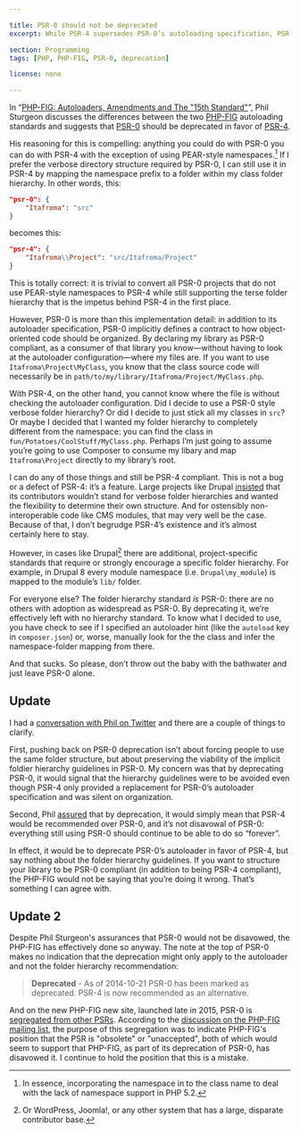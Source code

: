 ```yaml
---

title: PSR-0 should not be deprecated
excerpt: While PSR-4 supersedes PSR-0’s autoloading specification, PSR-0’s folder hierarchy requirements still have value and should not be thrown away.

section: Programming
tags: [PHP, PHP-FIG, PSR-0, deprecation]

license: none

---
```


In “[PHP-FIG: Autoloaders, Amendments and The "15th Standard"][1]”, Phil Sturgeon discusses the differences between the two [PHP-FIG][2] autoloading standards and suggests that [PSR-0][3] should be deprecated in favor of [PSR-4][4].

His reasoning for this is compelling: anything you could do with PSR-0 you can do with PSR-4 with the exception of using PEAR-style namespaces.[^1] If I prefer the verbose directory structure required by PSR-0, I can still use it in PSR-4 by mapping the namespace prefix to a folder within my class folder hierarchy. In other words, this:

```json
"psr-0": {
    "Itafroma": "src"
}
```

becomes this:

```json
"psr-4": {
    "Itafroma\\Project": "src/Itafroma/Project"
}
```

This is totally correct: it is trivial to convert all PSR-0 projects that do not use PEAR-style namespaces to PSR-4 while still supporting the terse folder hierarchy that is the impetus behind PSR-4 in the first place.

However, PSR-0 is more than this implementation detail: in addition to its autoloader specification, PSR-0 implicitly defines a contract to how object-oriented code should be organized. By declaring my library as PSR-0 compliant, as a consumer of that library you know—without having to look at the autoloader configuration—where my files are. If you want to use `Itafroma\Project\MyClass`, you know that the class source code will necessarily be in `path/to/my/library/Itafroma/Project/MyClass.php`.

With PSR-4, on the other hand, you cannot know where the file is without checking the autoloader configuration. Did I decide to use a PSR-0 style verbose folder hierarchy? Or did I decide to just stick all my classes in `src`? Or maybe I decided that I wanted my folder hierarchy to completely different from the namespace: you can find the class in `fun/Potatoes/CoolStuff/MyClass.php`. Perhaps I’m just going to assume you’re going to use Composer to consume my libary and map `Itafroma\Project` directly to my library’s root.

I can do any of those things and still be PSR-4 compliant. This is not a bug or a defect of PSR-4: it’s a feature.  Large projects like Drupal [insisted][5] that its contributors wouldn’t stand for verbose folder hierarchies and wanted the flexibility to determine their own structure. And for ostensibly non-interoperable code like CMS modules, that may very well be the case. Because of that, I don’t begrudge PSR-4’s existence and it’s almost certainly here to stay.

However, in cases like Drupal[^3] there are additional, project-specific standards that require or strongly encourage a specific folder hierarchy. For example, in Drupal 8 every module namespace (i.e. `Drupal\my_module`) is mapped to the module’s `lib/` folder.

For everyone else? The folder hierarchy standard *is* PSR-0: there are no others with adoption as widespread as PSR-0. By deprecating it, we’re effectively left with no hierarchy standard. To know what I decided to use, you have check to see if I specified an autoloader hint (like the `autoload` key in `composer.json`) or, worse, manually look for the the class and infer the namespace-folder mapping from there.

And that sucks. So please, don’t throw out the baby with the bathwater and just leave PSR-0 alone.

## Update

I had a [conversation with Phil on Twitter][6] and there are a couple of things to clarify.

First, pushing back on PSR-0 deprecation isn’t about forcing people to use the same folder structure, but about preserving the viability of the implicit foldier hierarchy guidelines in PSR-0. My concern was that by deprecating PSR-0, it would signal that the hierarchy guidelines were to be avoided even though PSR-4 only provided a replacement for PSR-0’s autoloader specification and was silent on organization.

Second, Phil [assured][7] that by deprecation, it would simply mean that PSR-4 would be recommended over PSR-0, and it’s not disavowal of PSR-0: everything still using PSR-0 should continue to be able to do so “forever”.

In effect, it would be to deprecate PSR-0’s autoloader in favor of PSR-4, but say nothing about the folder hierarchy guidelines. If you want to structure your library to be PSR-0 compliant (in addition to being PSR-4 compliant), the PHP-FIG would not be saying that you’re doing it wrong. That’s something I can agree with.

## Update 2

Despite Phil Sturgeon's assurances that PSR-0 would not be disavowed, the PHP-FIG has effectively done so anyway. The note at the top of PSR-0 makes no indication that the deprecation might only apply to the autoloader and not the folder hierarchy recommendation:

> **Deprecated** - As of 2014-10-21 PSR-0 has been marked as deprecated. PSR-4 is now recommended as an alternative.

And on the new PHP-FIG new site, launched late in 2015, PSR-0 is [segregated from other PSRs][8]. According to the [discussion on the PHP-FIG mailing list][9], the purpose of this segregation was to indicate PHP-FIG's position that the PSR is "obsolete" or "unaccepted", both of which would seem to support that PHP-FIG, as part of its deprecation of PSR-0, has disavowed it. I continue to hold the position that this is a mistake.

[^1]: In essence, incorporating the namespace in to the class name to deal with the lack of namespace support in PHP 5.2.
[^2]: Or, if you roll your own autoloader, manually map my library’s namespace to whatever the folder structure is.
[^3]: Or WordPress, Joomla!, or any other system that has a large, disparate contributor base.

[1]: http://philsturgeon.co.uk/blog/2014/02/phpfig-autoloaders-amendments-and-the-15th-standard "PHP-FIG: Autoloaders, Amendments and The “15th Standard”"
[2]: http://www.php-fig.org/ "PHP-FIG website"
[3]: http://www.php-fig.org/psr/psr-0/ "PSR-0: Autoloading Standard"
[4]: http://www.php-fig.org/psr/psr-4/ "PSR-4: Autoloading Standard"
[5]: https://drupal.org/node/1971198 "[policy] Drupal and PSR-0/PSR-4 Class Loading"
[6]: https://twitter.com/philsturgeon/status/434112525006028800 "it was measured and well written. Good stuff. I still feel like “if you’ve made it confusing, you’ve done it wrong.” is true. :)"
[7]: https://twitter.com/philsturgeon/status/434117621055643648 "it's not so much disavow, just: you should use PSR-4 but PSR-0 is around if you want it. Composer won’t delete it, etc."
[8]: http://www.php-fig.org/psr/ "PHP Standards Recommendations"
[9]: https://groups.google.com/forum/#!topic/php-fig/LJP7dcgh7uQ "List deprecated PSRs separately on http://www.php-fig.org/psr/?"
